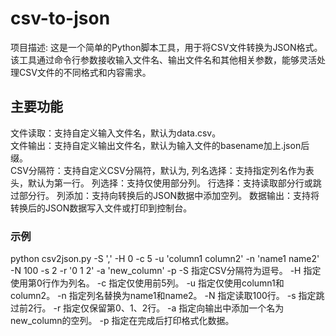 # csv-to-json
项目描述: 这是一个简单的Python脚本工具，用于将CSV文件转换为JSON格式。该工具通过命令行参数接收输入文件名、输出文件名和其他相关参数，能够灵活处理CSV文件的不同格式和内容需求。

## 主要功能
文件读取：支持自定义输入文件名，默认为data.csv。  
文件输出：支持自定义输出文件名，默认为输入文件的basename加上.json后缀。  
CSV分隔符：支持自定义CSV分隔符，默认为,
列名选择：支持指定列名作为表头，默认为第一行。
列选择：支持仅使用部分列。
行选择：支持读取部分行或跳过部分行。
列添加：支持向转换后的JSON数据中添加空列。
数据输出：支持将转换后的JSON数据写入文件或打印到控制台。

### 示例
python csv2json.py -S ',' -H 0 -c 5 -u 'column1 column2' -n 'name1 name2' -N 100 -s 2 -r '0 1 2' -a 'new_column' -p
-S 指定CSV分隔符为逗号。 
-H 指定使用第0行作为列名。 
-c 指定仅使用前5列。 
-u 指定仅使用column1和column2。 
-n 指定列名替换为name1和name2。 
-N 指定读取100行。 
-s 指定跳过前2行。 
-r 指定仅保留第0、1、2行。 
-a 指定向输出中添加一个名为new_column的空列。 
-p 指定在完成后打印格式化数据。 
